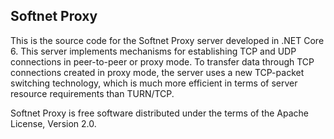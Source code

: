 ## Softnet Proxy

This is the source code for the Softnet Proxy server developed in .NET Core 6. This server implements mechanisms for establishing TCP and UDP connections in peer-to-peer or proxy mode. To transfer data through TCP connections created in proxy mode, the server uses a new TCP-packet switching technology, which is much more efficient in terms of server resource requirements than TURN/TCP.  

Softnet Proxy is free software distributed under the terms of the Apache License, Version 2.0.
